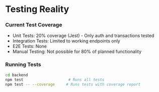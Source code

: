 # Testing Reality

### Current Test Coverage

- Unit Tests: 20% coverage (Jest) - Only auth and transactions tested
- Integration Tests: Limited to working endpoints only
- E2E Tests: None
- Manual Testing: Not possible for 80% of planned functionality

### Running Tests

```bash
cd backend
npm test                    # Runs all tests
npm test -- --coverage     # Runs tests with coverage report
```
